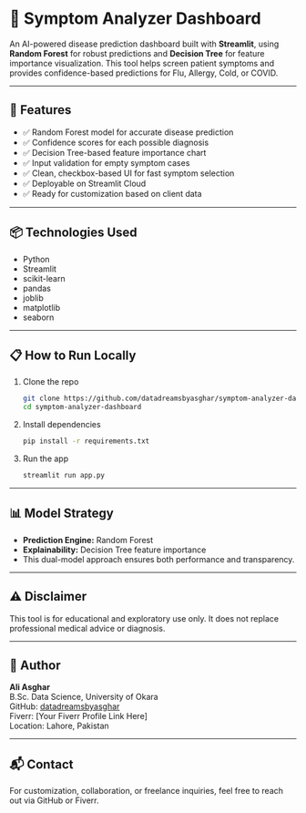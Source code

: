 # 🧠 Symptom Analyzer Dashboard

An AI-powered disease prediction dashboard built with **Streamlit**, using **Random Forest** for robust predictions and **Decision Tree** for feature importance visualization. This tool helps screen patient symptoms and provides confidence-based predictions for Flu, Allergy, Cold, or COVID.

---

## 🚀 Features

- ✅ Random Forest model for accurate disease prediction  
- ✅ Confidence scores for each possible diagnosis  
- ✅ Decision Tree-based feature importance chart  
- ✅ Input validation for empty symptom cases  
- ✅ Clean, checkbox-based UI for fast symptom selection  
- ✅ Deployable on Streamlit Cloud  
- ✅ Ready for customization based on client data

---

## 📦 Technologies Used

- Python  
- Streamlit  
- scikit-learn  
- pandas  
- joblib  
- matplotlib  
- seaborn

---

## 📋 How to Run Locally

1. Clone the repo  
   ```bash
   git clone https://github.com/datadreamsbyasghar/symptom-analyzer-dashboard.git
   cd symptom-analyzer-dashboard
   ```

2. Install dependencies  
   ```bash
   pip install -r requirements.txt
   ```

3. Run the app  
   ```bash
   streamlit run app.py
   ```

---

## 📊 Model Strategy

- **Prediction Engine:** Random Forest  
- **Explainability:** Decision Tree feature importance  
- This dual-model approach ensures both performance and transparency.

---

## ⚠️ Disclaimer

This tool is for educational and exploratory use only. It does not replace professional medical advice or diagnosis.

---

## 👑 Author

**Ali Asghar**  
B.Sc. Data Science, University of Okara  
GitHub: [datadreamsbyasghar](https://github.com/datadreamsbyasghar)  
Fiverr: [Your Fiverr Profile Link Here]  
Location: Lahore, Pakistan

---

## 📬 Contact

For customization, collaboration, or freelance inquiries, feel free to reach out via GitHub or Fiverr.
